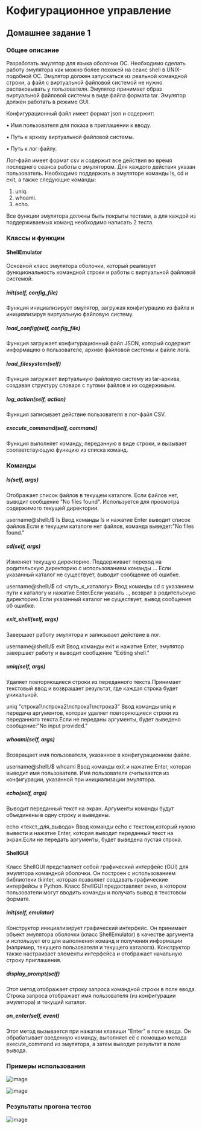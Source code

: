 # Кофигурационное управление

## Домашнее задание 1

### Общее описание

Разработать эмулятор для языка оболочки ОС. Необходимо сделать работу
эмулятора как можно более похожей на сеанс shell в UNIX-подобной ОС.
Эмулятор должен запускаться из реальной командной строки, а файл с
виртуальной файловой системой не нужно распаковывать у пользователя.
Эмулятор принимает образ виртуальной файловой системы в виде файла формата tar. Эмулятор должен работать в режиме GUI.

Конфигурационный файл имеет формат json и содержит:

• Имя пользователя для показа в приглашении к вводу.

• Путь к архиву виртуальной файловой системы.

• Путь к лог-файлу.

Лог-файл имеет формат csv и содержит все действия во время последнего
сеанса работы с эмулятором. Для каждого действия указан пользователь.
Необходимо поддержать в эмуляторе команды ls, cd и exit, а также
следующие команды:
1. uniq.
2. whoami.
3. echo.

Все функции эмулятора должны быть покрыты тестами, а для каждой из
поддерживаемых команд необходимо написать 2 теста.

### Классы и функции

#### ShellEmulator

Основной класс эмулятора оболочки, который реализует функциональность командной строки и работы с виртуальной файловой системой.

##### __init__(self, config_file) 

Функция инициализирует эмулятор, загружая конфигурацию из файла и инициализируя виртуальную файловую систему.

##### load_config(self, config_file) 

Функция загружает конфигурационный файл JSON, который содержит информацию о пользователе, архиве файловой системы и файле лога.

##### load_filesystem(self) 

Функция загружает виртуальную файловую систему из tar-архива, создавая структуру словаря с путями файлов и их содержимым.

##### log_action(self, action) 

Функция записывает действие пользователя в лог-файл CSV.

##### execute_command(self, command) 

Функция выполняет команду, переданную в виде строки, и вызывает соответствующую функцию из списка команд.

### Команды

##### ls(self, args) 

Отображает список файлов в текущем каталоге. Если файлов нет, выводит сообщение "No files found". Используется для просмотра содержимого текущей директории.

username@shell:/$ ls
Ввод команды ls и нажатие Enter выводит список файлов.Если в текущем каталоге нет файлов, команда выведет:"No files found."

##### cd(self, args) 

Изменяет текущую директорию. Поддерживает переход на родительскую директорию с использованием команды ... Если указанный каталог не существует, выводит сообщение об ошибке.

username@shell:/$ cd <путь_к_каталогу>
Ввод команды cd с указанием пути к каталогу и нажатие Enter.Если указать .., возврат в родительскую директорию.Если указанный каталог не существует, вывод сообщения об ошибке.

##### exit_shell(self, args) 

Завершает работу эмулятора и записывает действие в лог.

username@shell:/$ exit
Ввод команды exit и нажатие Enter, эмулятор завершает работу и выводит сообщение "Exiting shell."

##### uniq(self, args)

Удаляет повторяющиеся строки из переданного текста.Принимает текстовый ввод и возвращает результат, где каждая строка будет уникальной.

uniq "строка1\nстрока2\nстрока1\nстрока3"
Ввод команды uniq и передача аргументов, которая удаляет повторяющиеся строки из переданного текста.Если не переданы аргументы, будет выведено сообщение:"No input provided."

##### whoami(self, args) 

Возвращает имя пользователя, указанное в конфигурационном файле.

username@shell:/$ whoami
Ввод команды exit и нажатие Enter, которая выводит имя пользователя. Имя пользователя считывается из конфигурации, указанной при инициализации эмулятора.


##### echo(self, args)

Выводит переданный текст на экран. Аргументы команды будут объединены в одну строку и выведены.

echo <текст_для_вывода>
Ввод команды echo с текстом,который нужно вывести и нажатие Enter, которая выводит переданный текст на экран.Если не передать аргументы, будет выведена пустая строка.


#### ShellGUI

Класс ShellGUI представляет собой графический интерфейс (GUI) для эмулятора командной оболочки. Он построен с использованием библиотеки tkinter, которая позволяет создавать графические интерфейсы в Python. Класс ShellGUI предоставляет окно, в котором пользователи могут вводить команды и получать вывод в текстовом формате.


##### __init__(self, emulator)

Конструктор инициализирует графический интерфейс. Он принимает объект эмулятора оболочки (класс ShellEmulator) в качестве аргумента и использует его для выполнения команд и получения информации (например, текущего пользователя и текущего каталога). Конструктор также настраивает элементы интерфейса и отображает начальную строку приглашения.

##### display_prompt(self)

Этот метод отображает строку запроса командной строки в поле ввода. Строка запроса отображает имя пользователя (из конфигурации эмулятора) и текущий каталог.

##### on_enter(self, event)

Этот метод вызывается при нажатии клавиши "Enter" в поле ввода. Он обрабатывает введенную команду, выполняет её с помощью метода execute_command из эмулятора, а затем выводит результат в поле вывода.

### Примеры использования

![image](https://github.com/user-attachments/assets/dfbc46b8-ce43-4ae8-b0b9-51c3227b132b)

![image](https://github.com/user-attachments/assets/dc9f7127-99ac-41e2-bc9a-464e28589136)


### Результаты прогона тестов

![image](https://github.com/user-attachments/assets/d67e1781-1543-4cf4-83cd-736057d6211d)


